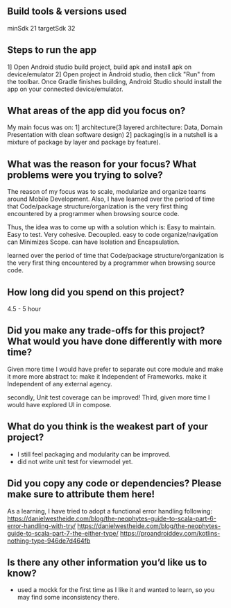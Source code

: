 ## Build tools & versions used
minSdk 21
targetSdk 32

## Steps to run the app
1] Open Android studio build project, build apk and install apk on device/emulator
2] Open project in Android studio, then click "Run" from the toolbar.
Once Gradle finishes building, Android Studio should install the app on your connected device/emulator.

## What areas of the app did you focus on?
My main focus was on:
1] architecture(3 layered architecture: Data, Domain Presentation with clean software design)
2] packaging(is in a nutshell is a mixture of package by layer and package by feature).

## What was the reason for your focus? What problems were you trying to solve?
The reason of my focus was to scale, modularize and organize teams around Mobile Development.
Also, I have learned over the period of time that Code/package structure/organization is the very first thing encountered by a programmer when browsing source code.

Thus, the idea was to come up with a solution which is:
Easy to maintain.
Easy to test.
Very cohesive.
Decoupled.
easy to code organize/navigation
can Minimizes Scope.
can have Isolation and Encapsulation.

learned over the period of time that Code/package structure/organization is the very first thing encountered by a programmer when browsing source code.


## How long did you spend on this project?
4.5 - 5 hour

## Did you make any trade-offs for this project? What would you have done differently with more time?
Given more time I would have prefer to separate out core module and make it more more abstract to:
make it Independent of Frameworks.
make it Independent of any external agency.

secondly, Unit test coverage can be improved!
Third, given more time I would have explored UI in compose.


## What do you think is the weakest part of your project?
- I still feel packaging and modularity can be improved. 
- did not write unit test for viewmodel yet.

## Did you copy any code or dependencies? Please make sure to attribute them here!
As a learning, I have tried to adopt a functional error handling following:
https://danielwestheide.com/blog/the-neophytes-guide-to-scala-part-6-error-handling-with-try/
https://danielwestheide.com/blog/the-neophytes-guide-to-scala-part-7-the-either-type/
https://proandroiddev.com/kotlins-nothing-type-946de7d464fb

## Is there any other information you’d like us to know?
- used a mockk for the first time as I like it and wanted to learn, so you may find some inconsistency there.